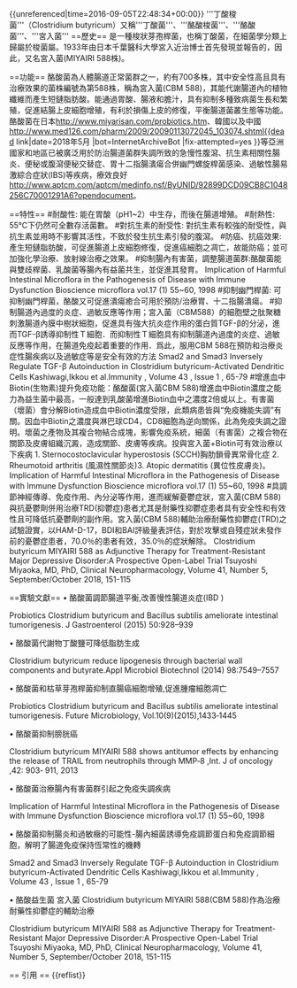 {{unreferenced|time=2016-09-05T22:48:34+00:00}}
'''丁酸梭菌'''（Clostridium butyricum）又稱'''丁酸菌'''、'''酪酸梭菌'''、'''酪酸菌'''、'''宮入菌'''
==歷史==
是一種梭狀芽孢桿菌，也稱丁酸菌，在細菌學分類上歸屬於梭菌屬。1933年由日本千葉醫科大學宮入近治博士首先發現並報告的，因此，又名宮入菌(MIYAIRI 588株)。

==功能==
酪酸菌為人體腸道正常菌群之一，約有700多株，其中安全性高且具有治療效果的菌株編號為第588株，稱為宮入菌(CBM 588)，其能代謝腸道內的植物纖維而產生短鏈脂肪酸。能通過胃酸、腸液和膽汁，具有抑制多種致病菌生長和繁殖，促進結腸上皮細胞增殖，有利於損傷上皮的修復，平衡腸道菌叢生態等功能。酪酸菌在日本<ref>http://www.miyarisan.com/probiotics.htm</ref>、韓國以及中國<ref>http://www.med126.com/pharm/2009/20090113072045_103074.shtml{{dead link|date=2018年5月 |bot=InternetArchiveBot |fix-attempted=yes }}</ref>等亞洲國家和地區已被廣泛用於防治腸道菌群失調所致的急慢性腹瀉、抗生素相關性腸炎、便秘或腹瀉便秘交替症、胃十二指腸潰瘍合併幽門螺旋桿菌感染、過敏性腸易激綜合症狀(IBS)等疾病，療效良好<ref>http://www.aptcm.com/aptcm/medinfo.nsf/ByUNID/92899DCD09CB8C1048256C70001291A6?opendocument</ref>。

==特性==
#耐酸性: 能在胃酸（pH1~2）中生存，而後在腸道增殖。
#耐熱性: 55℃下仍然可全數存活菌數。
#對抗生素的耐受性: 對抗生素有較強的耐受性，與抗生素並用時不影響其活性，不致於發生抗生素引發的腹瀉。
#防癌、抗癌效果:產生短鏈脂肪酸，可促進腸道上皮細胞修復，促進癌細胞之凋亡，故能防癌；並可加強化學治療、放射線治療之效果。
#抑制腸內有害菌，調整腸道菌群:酪酸菌能與雙歧桿菌、乳酸菌等腸內有益菌共生，並促進其發育。<ref> Implication of Harmful Intestinal Microflora in the Pathogenesis of Disease with Immune Dysfunction Bioscience microflora vol.17 (1) 55~60, 1998 </ref>
#抑制幽門桿菌: 可抑制幽門桿菌，酪酸又可促進潰瘍癒合可用於預防/治療胃、十二指腸潰瘍。
#抑制腸道內過度的炎症、過敏反應等作用；宮入菌（CBM588）的細胞壁之肽聚糖刺激腸道內膜中樹狀細胞，促進具有強大抗炎症作用的蛋白質TGF-β的分泌，進而TGF-β誘導抑制性Ｔ細胞．而抑制性Ｔ細胞具有抑制腸道內過度的炎症、過敏反應等作用，在腸道免疫起着重要的作用．爲此，服用CBM 588在預防和治療炎症性腸疾病以及過敏症等是安全有效的方法 <ref> Smad2 and Smad3 Inversely Regulate TGF-β Autoinduction in Clostridium butyricum-Activated Dendritic Cells Kashiwagi,Ikkou et al.Immunity , Volume 43 , Issue 1 , 65-79 </ref>
#增進血中Biotin(生物素)提升免疫功能：酪酸菌(宮入菌CBM 588)增進血中Biotin濃度之能力為益生菌中最高，一般達到乳酸菌增進Biotin血中之濃度2倍或以上。有害菌（壞菌）會分解Biotin造成血中Biotin濃度受限，此類病患皆與“免疫機能失調”有關。因血中Biotin之濃度與淋巴球CD4，CD8細胞為逆向關係，此為免疫失調之證明。壞菌之產物及其複合物結合成塊，影響免疫系統，細菌（有害菌）之複合物在關節及皮膚組織沉澱，造成關節、皮膚等疾病。投與宮入菌+Biotin可有效治療以下疾病 1. Sternocostoclavicular hyperostosis (SCCH)胸肋鎖骨異常骨化症 2. Rheumotoid arthritis (風濕性關節炎)3. Atopic dermatitis (異位性皮膚炎)。<ref> Implication of Harmful Intestinal Microflora in the Pathogenesis of Disease with Immune Dysfunction Bioscience microflora vol.17 (1) 55~60, 1998 </ref>
#具調節神經傳導、免疫作用、內分泌等作用，進而緩解憂鬱症狀，宮入菌(CBM 588)與抗憂鬱劑併用治療TRD(抑鬱症)患者尤其是耐藥性抑鬱症患者具有安全性和有效性且可降低抗憂鬱劑的副作用。宮入菌(CBM 588)輔助治療耐藥性抑鬱症(TRD)之試驗證實，以HAM-D-17，BDI和BAI評級量表評估，對於攻擊或自殘症狀未發作前的憂鬱症患者，70.0％的患者有效，35.0％的症狀解除。<ref> Clostridium butyricum MIYAIRI 588 as Adjunctive Therapy for Treatment-Resistant Major Depressive Disorder:A Prospective Open-Label Trial Tsuyoshi Miyaoka, MD, PhD, Clinical Neuropharmacology, Volume 41, Number 5, September/October 2018, 151-115 </ref>

==實驗文獻==
• 酪酸菌調節腸道平衡,改善慢性腸道炎症(IBD )<br />

Probiotics Clostridium butyricum and Bacillus subtilis ameliorate intestinal
tumorigenesis. J Gastroenterol (2015) 50:928–939

• 酪酸菌代謝物丁酸鹽可降低脂肪生成<br />

Clostridium butyricum reduce lipogenesis through bacterial wall components and
butyrate.Appl Microbiol Biotechnol (2014) 98:7549–7557

• 酪酸菌和枯草芽孢桿菌抑制直腸癌細胞增殖,促進腫瘤細胞凋亡<br />

Probiotics Clostridium butyricum and Bacillus subtilis ameliorate intestinal
tumorigenesis. Future Microbiology, Vol.10(9)(2015),1433‐1445

• 酪酸菌抑制膀胱癌<br />

Clostridium butyricum MIYAIRI 588 shows antitumor effects by enhancing the
release of TRAIL from neutrophils through MMP‐8 ,Int. J of oncology ,42: 903‐
911, 2013

• 酪酸菌治療腸內有害菌群引起之免疫失調疾病

Implication of Harmful Intestinal Microflora in the Pathogenesis of Disease with Immune Dysfunction Bioscience microflora vol.17 (1) 55~60, 1998

• 酪酸菌抑制腸炎和過敏癥的可能性-腸內細菌誘導免疫調節蛋白和免疫調節細胞，解明了腸道免疫保持恆常性的機轉

Smad2 and Smad3 Inversely Regulate TGF-β Autoinduction in Clostridium butyricum-Activated Dendritic Cells
Kashiwagi,Ikkou et al.Immunity , Volume 43 , Issue 1 , 65-79

• 酪酸益生菌 宮入菌 Clostridium butyricum MIYAIRI 588(CBM 588)作為治療耐藥性抑鬱症的輔助治療

Clostridium butyricum MIYAIRI 588 as Adjunctive Therapy for Treatment-Resistant Major Depressive Disorder:A Prospective Open-Label Trial
Tsuyoshi Miyaoka, MD, PhD, Clinical Neuropharmacology, Volume 41, Number 5, September/October 2018, 151-115

== 引用 ==
{{reflist}}